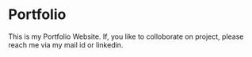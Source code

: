 # Portfolio
This is my Portfolio Website. If, you like to colloborate on project, please reach me via my mail id or linkedin.
